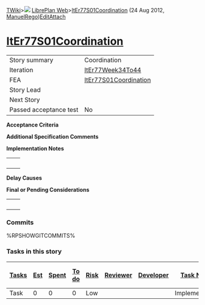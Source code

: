 [TWiki](Main_WebHome)&gt;![](/twiki/pub/TWiki/TWikiDocGraphics/web-bg-small.gif) [LibrePlan Web](LibrePlan_WebHome)&gt;[ItEr77S01Coordination](LibrePlan_ItEr77S01Coordination "Topic revision: 1 (24 Aug 2012 - 16:23:34)") (24 Aug 2012, [ManuelRego](Main_ManuelRego))[Edit](LibrePlan_ItEr77S01Coordination?t=1520343702 "Edit this topic text")[Attach](/twiki/bin/attach/LibrePlan/ItEr77S01Coordination "Attach an image or document to this topic")  

 [ItEr77S01Coordination](LibrePlan_ItEr77S01Coordination)
=========================================================

|                        |                                                          |
|------------------------|----------------------------------------------------------|
| Story summary          | Coordination                                             |
| Iteration              | [ItEr77Week34To44](LibrePlan_ItEr77Week34To44)           |
| FEA                    | [ItEr77S01Coordination](LibrePlan_ItEr77S01Coordination) |
| Story Lead             |                                                          |
| Next Story             |                                                          |
| Passed acceptance test | No                                                       |

**Acceptance Criteria**

**Additional Specification Comments**

**Implementation Notes**

|     |     |
|-----|-----|
|     |     |

**Delay Causes**

**Final or Pending Considerations**

|     |     |
|-----|-----|
|     |     |

###  Commits

%RPSHOWGITCOMMITS%

###  Tasks in this story

| [Tasks](LibrePlan_ItEr77S01Coordination?sortcol=0;table=2;up=0#sorted_table "Sort by this column") | [Est](LibrePlan_ItEr77S01Coordination?sortcol=1;table=2;up=0#sorted_table "Sort by this column") | [Spent](LibrePlan_ItEr77S01Coordination?sortcol=2;table=2;up=0#sorted_table "Sort by this column") | [To do](LibrePlan_ItEr77S01Coordination?sortcol=3;table=2;up=0#sorted_table "Sort by this column") | [Risk](LibrePlan_ItEr77S01Coordination?sortcol=4;table=2;up=0#sorted_table "Sort by this column") | [Reviewer](LibrePlan_ItEr77S01Coordination?sortcol=5;table=2;up=0#sorted_table "Sort by this column") | [Developer](LibrePlan_ItEr77S01Coordination?sortcol=6;table=2;up=0#sorted_table "Sort by this column") | [Task Name](LibrePlan_ItEr77S01Coordination?sortcol=7;table=2;up=0#sorted_table "Sort by this column") | [Start Date](LibrePlan_ItEr77S01Coordination?sortcol=8;table=2;up=0#sorted_table "Sort by this column") | [Est End Date](LibrePlan_ItEr77S01Coordination?sortcol=9;table=2;up=0#sorted_table "Sort by this column") | [End Date](LibrePlan_ItEr77S01Coordination?sortcol=10;table=2;up=0#sorted_table "Sort by this column") |
|----------------------------------------------------------------------------------------------------|--------------------------------------------------------------------------------------------------|----------------------------------------------------------------------------------------------------|----------------------------------------------------------------------------------------------------|---------------------------------------------------------------------------------------------------|-------------------------------------------------------------------------------------------------------|--------------------------------------------------------------------------------------------------------|--------------------------------------------------------------------------------------------------------|---------------------------------------------------------------------------------------------------------|-----------------------------------------------------------------------------------------------------------|--------------------------------------------------------------------------------------------------------|
| Task                                                                                               | 0                                                                                                | 0                                                                                                  | 0                                                                                                  | Low                                                                                               |                                                                                                       |                                                                                                        | Implementation                                                                                         |                                                                                                         |                                                                                                           |                                                                                                        |
